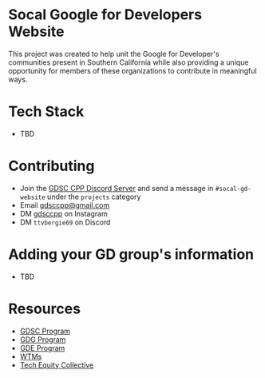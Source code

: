 # Socal Google for Developers Website

This project was created to help unit the Google for Developer's communities present in Southern California while also providing a unique opportunity for members of these organizations to contribute in meaningful ways.

# Tech Stack

- TBD

# Contributing

- Join the [GDSC CPP Discord Server](https://discord.gg/TgtdgcBk5A) and send a message in `#socal-gd-website` under the `projects` category
- Email [gdsccpp@gmail.com](mailto:gdsccpp@gmail.com)
- DM [gdsccpp](https://www.instagram.com/gdsccpp/) on Instagram
- DM `ttvbergie69` on Discord

# Adding your GD group's information

- TBD

# Resources

- [GDSC Program](https://developers.google.com/community/gdsc)
- [GDG Program](https://developers.google.com/community/gdg)
- [GDE Program](https://developers.google.com/community/experts)
- [WTMs](https://developers.google.com/womentechmakers)
- [Tech Equity Collective](https://www.techequitycollective.com/)

